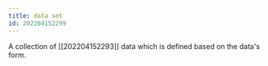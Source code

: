 ```yaml
---
title: data set
id: 202204152299
---
```


A collection of [[202204152293]] data which is defined based on the data's form. 
